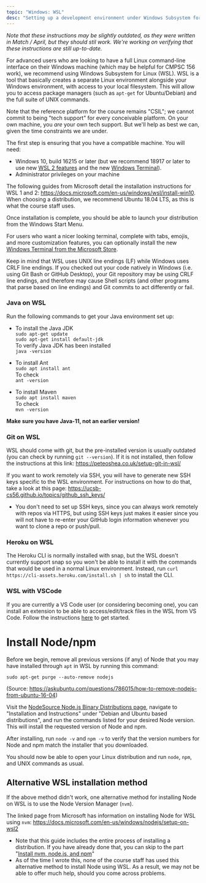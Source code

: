 ```yaml
---
topic: "Windows: WSL"
desc: "Setting up a development environment under Windows Subsystem for Linux"
---
```


_Note that these instructions may be slightly outdated, as they were written in Match / April, but they should stil work. We're working on verifying that these instructions are still up-to-date._

For advanced users who are looking to have a full Linux command-line interface on their Windows machine (which may be helpful for CMPSC 156 work), we recommend using Windows Subsystem for Linux (WSL). WSL is a tool that basically creates a separate Linux environment alongside your Windows environment, with access to your local filesystem. This will allow you to access package managers (such as `apt-get` for Ubuntu/Debian) and the full suite of UNIX commands.

Note that the reference platform for the course remains "CSIL"; we cannot commit to being "tech support" for every conceivable platform.  On your own machine, you *are* your own tech support.  But we'll help as best we can, given the time constraints we are under.

The first step is ensuring that you have a compatible machine. You will need:
* Windows 10, build 16215 or later (but we recommend 18917 or later to use new [WSL 2 features](https://devblogs.microsoft.com/commandline/announcing-wsl-2/) and the new [Windows Terminal](https://www.microsoft.com/en-us/p/windows-terminal/9n0dx20hk701)).
* Administrator privileges on your machine

The following guides from Microsoft detail the installation instructions for WSL 1 and 2: <https://docs.microsoft.com/en-us/windows/wsl/install-win10>. When choosing a distribution, we recommend Ubuntu 18.04 LTS, as this is what the course staff uses.

Once installation is complete, you should be able to launch your distribution from the Windows Start Menu.

For users who want a nicer looking terminal, complete with tabs, emojis, and more customization features, you can optionally install the new [Windows Terminal from the Microsoft Store](https://www.microsoft.com/en-us/p/windows-terminal/9n0dx20hk701).

Keep in mind that WSL uses UNIX line endings (LF) while Windows uses CRLF line endings. If you checked out your code natively in Windows (i.e. using Git Bash or GitHub Desktop), your Git repository may be using CRLF line endings, and therefore may cause Shell scripts (and other programs that parse based on line endings) and Git commits to act differently or fail.

### Java on WSL

Run the following commands to get your Java environment set up:

* To install the Java JDK <br />
`sudo apt-get update` <br />
`sudo apt-get install default-jdk` <br />
 To verify Java JDK has been installed <br />
 `java -version`

* To install Ant <br />
`sudo apt install ant` <br />
To check  <br />
`ant -version`

* To install Maven<br />
`sudo apt install maven`<br />
To check <br />
`mvn -version`

**Make sure you have Java-11, not an earlier version!**

### Git on WSL

WSL should come with git, but the pre-installed version is usually outdated (you can check by running `git --version`). If it is not installed, then follow the instructions at this link: https://peteoshea.co.uk/setup-git-in-wsl/

If you want to work remotely via SSH, you will have to generate new SSH keys specific to the WSL environment. For instructions on how to do that, take a look at this page: https://ucsb-cs56.github.io/topics/github_ssh_keys/
   * You don't need to set up SSH keys, since you can always work remotely with repos via HTTPS, but using SSH keys just makes it easier since you will not have to re-enter your GitHub login information whenever you want to clone a repo or push/pull.

### Heroku on WSL

The Heroku CLI is normally installed with snap, but the WSL doesn't currently support snap so you won't be able to install it with the commands that would be used in a normal Linux environment. Instead, run `curl https://cli-assets.heroku.com/install.sh | sh` to install the CLI.

### WSL with VSCode

If you are currently a VS Code user (or considering becoming one), you can install an extension to be able to access/edit/track files in the WSL from VS Code. Follow the instructions [here](LINK) to get started.

# Install Node/npm

Before we begin, remove all previous versions (if any) of Node that you may have installed through `apt` in WSL by running this command:
```
sudo apt-get purge --auto-remove nodejs
```
(Source: <https://askubuntu.com/questions/786015/how-to-remove-nodejs-from-ubuntu-16-04>)

Visit the [NodeSource Node.js Binary Distributions page](https://github.com/nodesource/distributions/blob/master/README.md), navigate to "Installation and Instructions" under "Debian and Ubuntu based distributions", and run the commands listed for your desired Node version. This will install the requested version of Node and npm.

After installing, run `node -v` and `npm -v` to verify that the version numbers for Node and npm match the installer that you downloaded.

You should now be able to open your Linux distribution and run `node`, `npm`, and UNIX commands as usual. 

## Alternative WSL installation method

If the above method didn't work, one alternative method for installing Node on WSL is to use the Node Version Manager (`nvm`). 

The linked page from Microsoft has information on installing Node for WSL using `nvm`: <https://docs.microsoft.com/en-us/windows/nodejs/setup-on-wsl2>

* Note that this guide includes the entire process of installing a distribution. If you have already done that, you can skip to the part "[Install nvm, node.js, and npm](https://docs.microsoft.com/en-us/windows/nodejs/setup-on-wsl2#install-nvm-nodejs-and-npm)"
* As of the time I wrote this, none of the course staff has used this alternative method to install Node using WSL. As a result, we may not be able to offer much help, should you come across problems.
